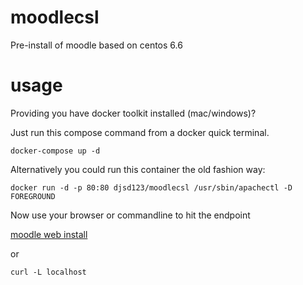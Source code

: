 # moodlecsl

Pre-install of moodle based on centos 6.6

# usage

Providing you have docker toolkit installed (mac/windows)? 

Just run this compose command from a docker quick terminal.

```
docker-compose up -d
```

Alternatively you could run this container the old fashion way:

```
docker run -d -p 80:80 djsd123/moodlecsl /usr/sbin/apachectl -D FOREGROUND
```

Now use your browser or commandline to hit the endpoint

[moodle web install](http://localhost)

or

```
curl -L localhost
```
